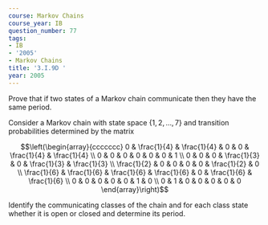 ```yaml
---
course: Markov Chains
course_year: IB
question_number: 77
tags:
- IB
- '2005'
- Markov Chains
title: '3.I.9D '
year: 2005
---
```



Prove that if two states of a Markov chain communicate then they have the same period.

Consider a Markov chain with state space $\{1,2, \ldots, 7\}$ and transition probabilities determined by the matrix

$$\left(\begin{array}{ccccccc}
0 & \frac{1}{4} & \frac{1}{4} & 0 & 0 & \frac{1}{4} & \frac{1}{4} \\
0 & 0 & 0 & 0 & 0 & 0 & 1 \\
0 & 0 & 0 & \frac{1}{3} & 0 & \frac{1}{3} & \frac{1}{3} \\
\frac{1}{2} & 0 & 0 & 0 & 0 & \frac{1}{2} & 0 \\
\frac{1}{6} & \frac{1}{6} & \frac{1}{6} & \frac{1}{6} & 0 & \frac{1}{6} & \frac{1}{6} \\
0 & 0 & 0 & 0 & 0 & 1 & 0 \\
0 & 1 & 0 & 0 & 0 & 0 & 0
\end{array}\right)$$

Identify the communicating classes of the chain and for each class state whether it is open or closed and determine its period.